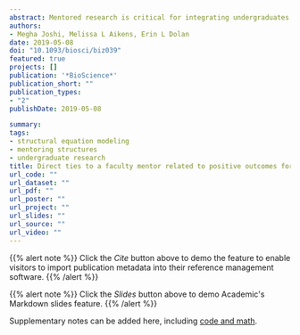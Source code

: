```yaml
---
abstract: Mentored research is critical for integrating undergraduates into the scientific community. Undergraduate researchers experience a variety of mentoring structures, including dyads (i.e., direct mentorship by faculty) and triads (i.e., mentorship by graduate or postdoctoral researchers [postgraduates] and faculty). Social capital theory suggests that these structures may offer different resources that differentially benefit undergraduates. To test this, we collected data from a national sample of more than 1,000 undergraduate life science researchers and used structural equation modeling to identify relationships between mentoring structures and indicators of integration into the scientific community. Undergraduates in dyads and triads with direct faculty interactions reported similar levels of science self-efficacy, scientific identity, and scholarly productivity, and higher levels of these outcomes than students in triads lacking faculty interactions. Undergraduates’ career intentions were unrelated to their mentoring structure, and their gains in thinking and working like scientists were higher if they interacted with both postgraduates and faculty.
authors:
- Megha Joshi, Melissa L Aikens, Erin L Dolan
date: 2019-05-08
doi: "10.1093/biosci/biz039"
featured: true
projects: []
publication: '*BioScience*'
publication_short: ""
publication_types:
- "2"
publishDate: 2019-05-08

summary: 
tags:
- structural equation modeling
- mentoring structures
- undergraduate research
title: Direct ties to a faculty mentor related to positive outcomes for undergraduate researchers
url_code: ""
url_dataset: ""
url_pdf: ""
url_poster: ""
url_project: ""
url_slides: ""
url_source: ""
url_video: ""
---
```


{{% alert note %}}
Click the *Cite* button above to demo the feature to enable visitors to import publication metadata into their reference management software.
{{% /alert %}}

{{% alert note %}}
Click the *Slides* button above to demo Academic's Markdown slides feature.
{{% /alert %}}

Supplementary notes can be added here, including [code and math](https://sourcethemes.com/academic/docs/writing-markdown-latex/).
